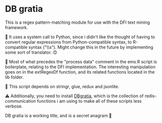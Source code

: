 # DB gratia

This is a regex pattern-matching module for use with the DFI text mining framework.

:pencil: It uses a system call to Python, since i didn't like the thought of having to convert regular expressions from Python-compatible syntax, to R-compatible syntax ("\\\s"). Might change this in the future by implementing some sort of translator. :blush:

:pencil: Most of what precedes the "process data" comment in the ems.R script is boilerplate, relating to the DFI implementation. The interesting manipulation goes on in the extRegexDf function, and its related functions located in the lib folder.

:wrench: This script depends on stringr, glue, redux and jsonlite.

:warning: Additionally, you need to install [DBgratia](https://github.com/peder2911/DB_gratia), which is the collection of redis-communication functions i am using to make all of these scripts less verbose.

DB gratia is a working title, and is a secret anagram :ghost:



